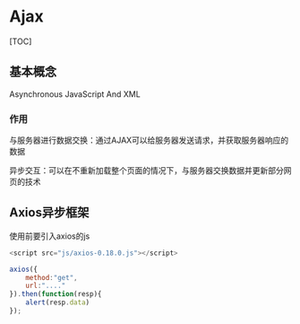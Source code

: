 # Ajax

[TOC]

## 基本概念

Asynchronous JavaScript And XML

### 作用

与服务器进行数据交换：通过AJAX可以给服务器发送请求，并获取服务器响应的数据

异步交互：可以在不重新加载整个页面的情况下，与服务器交换数据并更新部分网页的技术





## Axios异步框架

使用前要引入axios的js

```javascript
<script src="js/axios-0.18.0.js"></script>
```

```javascript
axios({
    method:"get",
    url:"...."
}).then(function(resp){
    alert(resp.data)
});
```

